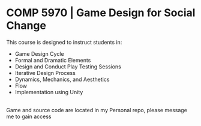 <h1>COMP 5970 | Game Design for Social Change</h1>
This course is designed to instruct students in:
<ul>
  <li>Game Design Cycle</li>
  <li>Formal and Dramatic Elements</li>
  <li>Design and Conduct Play Testing Sessions</li>
  <li>Iterative Design Process</li>
  <li>Dynamics, Mechanics, and Aesthetics</li>
  <li>Flow</li>
  <li>Implementation using Unity</li>
</ul><br>
Game and source code are located in my Personal repo, please message me to gain access
